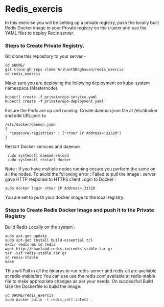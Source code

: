 # Redis_exercis
In this exercise you will be setting up a private registry, push the locally built Redis Docker image to your Private registry on the cluster and use the YAML files to deploy Redis server.

### Steps to Create Private Registry. 
Git clone this repository to your server -
```
cd $HOME/
git clone gh repo clone ArihantSRaghavan/redis_exercis
cd redis_exercis
```
Make sure you are deploying the following deployment on kube-system namespace (Masternode). 
```
kubectl create -f privaterepo-service.yaml
kubectl create -f privaterepo-deployment.yaml
```
Ensure the Pods are up and running. 
Create daemon.json file at /etc/docker and add URL:port to 
```
/etc/docker/daemon.json 
{
  "insecure-registries" : ["<Your IP Address>:31320"]
}
```
Restart Docker services and daemon 
```
 sudo systemctl daemon-reload
 sudo systemctl restart docker
 ```
Note : If you have multiple nodes running ensure you perform the same on all the nodes. To avoid the following error : Failed to pull the image : server gave HTTP response to HTTPS client
Login to Docker : 
```
sudo docker login <Your IP Address>:31320
```
You are set to push your docker image to the local registry. 

### Steps to Create Redis Docker Image and push it to the Private Registry 
Build Redis Locally on the system : 
```
sudo apt-get update
sudo apt-get install build-essential tcl
mkdir redis && cd redis
wget http://download.redis.io/redis-stable.tar.gz
tar -xzf redis-stable.tar.gz
cd redis-stable
make
```
This will Pull in all the binarys to run redis-server and redis-cli are available at redis-stable/src
You can use use the redis.conf available at redis-stable file to make appropriate changes as per your needs.
On successfull Build Use the Dockerfile to build the image. 
```
cd $HOME/redis_exercis
sudo docker build -t redis_self:latest .
```

